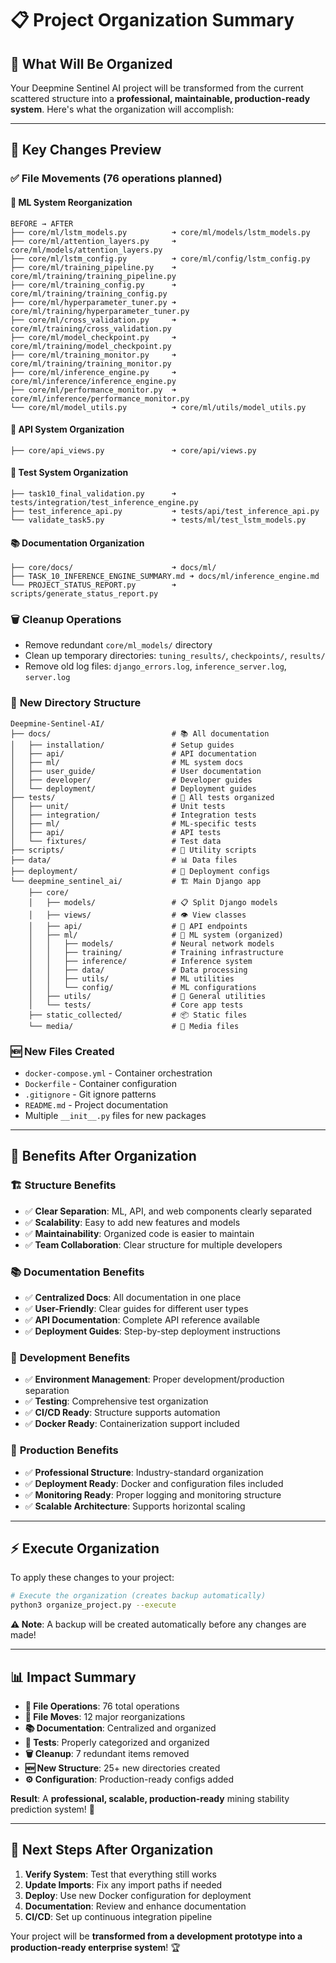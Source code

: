 # 📋 Project Organization Summary

## 🎯 **What Will Be Organized**

Your Deepmine Sentinel AI project will be transformed from the current scattered structure into a **professional, maintainable, production-ready system**. Here's what the organization will accomplish:

---

## 🔄 **Key Changes Preview**

### ✅ **File Movements (76 operations planned)**

#### 🧠 **ML System Reorganization**
```
BEFORE → AFTER
├── core/ml/lstm_models.py          ➜ core/ml/models/lstm_models.py
├── core/ml/attention_layers.py     ➜ core/ml/models/attention_layers.py
├── core/ml/lstm_config.py          ➜ core/ml/config/lstm_config.py
├── core/ml/training_pipeline.py    ➜ core/ml/training/training_pipeline.py
├── core/ml/training_config.py      ➜ core/ml/training/training_config.py
├── core/ml/hyperparameter_tuner.py ➜ core/ml/training/hyperparameter_tuner.py
├── core/ml/cross_validation.py     ➜ core/ml/training/cross_validation.py
├── core/ml/model_checkpoint.py     ➜ core/ml/training/model_checkpoint.py
├── core/ml/training_monitor.py     ➜ core/ml/training/training_monitor.py
├── core/ml/inference_engine.py     ➜ core/ml/inference/inference_engine.py
├── core/ml/performance_monitor.py  ➜ core/ml/inference/performance_monitor.py
└── core/ml/model_utils.py          ➜ core/ml/utils/model_utils.py
```

#### 🔌 **API System Organization**
```
├── core/api_views.py               ➜ core/api/views.py
```

#### 🧪 **Test System Organization**
```
├── task10_final_validation.py      ➜ tests/integration/test_inference_engine.py
├── test_inference_api.py           ➜ tests/api/test_inference_api.py
└── validate_task5.py               ➜ tests/ml/test_lstm_models.py
```

#### 📚 **Documentation Organization**
```
├── core/docs/                      ➜ docs/ml/
├── TASK_10_INFERENCE_ENGINE_SUMMARY.md ➜ docs/ml/inference_engine.md
└── PROJECT_STATUS_REPORT.py        ➜ scripts/generate_status_report.py
```

### 🗑️ **Cleanup Operations**
- Remove redundant `core/ml_models/` directory
- Clean up temporary directories: `tuning_results/`, `checkpoints/`, `results/`
- Remove old log files: `django_errors.log`, `inference_server.log`, `server.log`

### 📁 **New Directory Structure**
```
Deepmine-Sentinel-AI/
├── docs/                           # 📚 All documentation
│   ├── installation/               # Setup guides
│   ├── api/                        # API documentation
│   ├── ml/                         # ML system docs
│   ├── user_guide/                 # User documentation
│   ├── developer/                  # Developer guides
│   └── deployment/                 # Deployment guides
├── tests/                          # 🧪 All tests organized
│   ├── unit/                       # Unit tests
│   ├── integration/                # Integration tests
│   ├── ml/                         # ML-specific tests
│   ├── api/                        # API tests
│   └── fixtures/                   # Test data
├── scripts/                        # 🔧 Utility scripts
├── data/                           # 📊 Data files
├── deployment/                     # 🚀 Deployment configs
└── deepmine_sentinel_ai/           # 🏗️ Main Django app
    ├── core/
    │   ├── models/                 # 📋 Split Django models
    │   ├── views/                  # 👁️ View classes
    │   ├── api/                    # 🔌 API endpoints
    │   ├── ml/                     # 🧠 ML system (organized)
    │   │   ├── models/             # Neural network models
    │   │   ├── training/           # Training infrastructure
    │   │   ├── inference/          # Inference system
    │   │   ├── data/               # Data processing
    │   │   ├── utils/              # ML utilities
    │   │   └── config/             # ML configurations
    │   ├── utils/                  # 🔧 General utilities
    │   └── tests/                  # Core app tests
    ├── static_collected/           # 📦 Static files
    └── media/                      # 📁 Media files
```

### 🆕 **New Files Created**
- `docker-compose.yml` - Container orchestration
- `Dockerfile` - Container configuration  
- `.gitignore` - Git ignore patterns
- `README.md` - Project documentation
- Multiple `__init__.py` files for new packages

---

## 🎯 **Benefits After Organization**

### 🏗️ **Structure Benefits**
- ✅ **Clear Separation**: ML, API, and web components clearly separated
- ✅ **Scalability**: Easy to add new features and models
- ✅ **Maintainability**: Organized code is easier to maintain
- ✅ **Team Collaboration**: Clear structure for multiple developers

### 📚 **Documentation Benefits**
- ✅ **Centralized Docs**: All documentation in one place
- ✅ **User-Friendly**: Clear guides for different user types
- ✅ **API Documentation**: Complete API reference available
- ✅ **Deployment Guides**: Step-by-step deployment instructions

### 🔧 **Development Benefits**
- ✅ **Environment Management**: Proper development/production separation
- ✅ **Testing**: Comprehensive test organization
- ✅ **CI/CD Ready**: Structure supports automation
- ✅ **Docker Ready**: Containerization support included

### 🚀 **Production Benefits**
- ✅ **Professional Structure**: Industry-standard organization
- ✅ **Deployment Ready**: Docker and configuration files included
- ✅ **Monitoring Ready**: Proper logging and monitoring structure
- ✅ **Scalable Architecture**: Supports horizontal scaling

---

## ⚡ **Execute Organization**

To apply these changes to your project:

```bash
# Execute the organization (creates backup automatically)
python3 organize_project.py --execute
```

**⚠️ Note**: A backup will be created automatically before any changes are made!

---

## 📊 **Impact Summary**

- **📁 File Operations**: 76 total operations
- **🔄 File Moves**: 12 major reorganizations
- **📚 Documentation**: Centralized and organized
- **🧪 Tests**: Properly categorized and organized
- **🗑️ Cleanup**: 7 redundant items removed
- **🆕 New Structure**: 25+ new directories created
- **⚙️ Configuration**: Production-ready configs added

**Result**: A **professional, scalable, production-ready** mining stability prediction system! 🎯

---

## 🚀 **Next Steps After Organization**

1. **Verify System**: Test that everything still works
2. **Update Imports**: Fix any import paths if needed  
3. **Deploy**: Use new Docker configuration for deployment
4. **Documentation**: Review and enhance documentation
5. **CI/CD**: Set up continuous integration pipeline

Your project will be **transformed from a development prototype into a production-ready enterprise system**! 🏆
